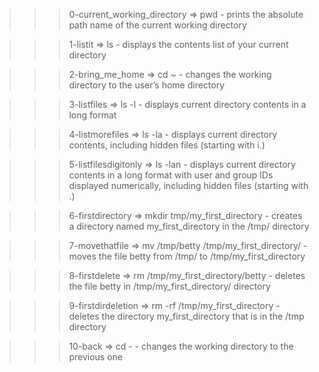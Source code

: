 >>> 0-current_working_directory
	=> pwd
	- prints the absolute path name of the current working directory

>>> 1-listit
	=> ls
	- displays the contents list of your current directory

>>> 2-bring_me_home
	=> cd ~
	- changes the working directory to the user’s home directory

>>> 3-listfiles
	=> ls -l
	- displays current directory contents in a long format

>>> 4-listmorefiles
	=> ls -la
	- displays current directory contents, including hidden files (starting with i.)

>>> 5-listfilesdigitonly
	=> ls -lan
	- displays current directory contents in a long format with user and group IDs displayed numerically, including hidden files (starting with .)

>>> 6-firstdirectory
	=> mkdir tmp/my_first_directory
	-  creates a directory named my_first_directory in the /tmp/ directory

>>> 7-movethatfile
	=> mv /tmp/betty /tmp/my_first_directory/
	- moves the file betty from /tmp/ to /tmp/my_first_directory

>>> 8-firstdelete
	=> rm /tmp/my_first_directory/betty
	- deletes the file betty in /tmp/my_first_directory/ directory

>>> 9-firstdirdeletion
	=> rm -rf /tmp/my_first_directory
	- deletes the directory my_first_directory that is in the /tmp directory

>>> 10-back
	=> cd -
	- changes the working directory to the previous one
